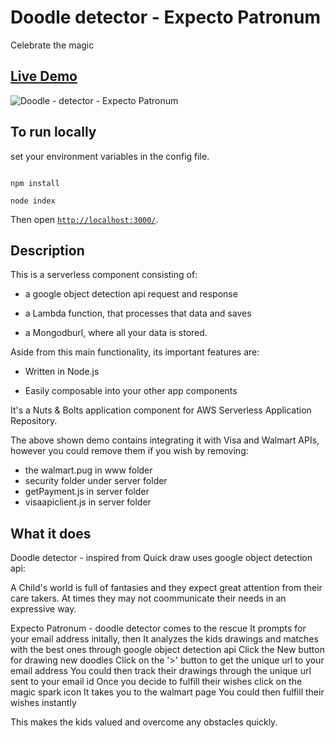 # Doodle detector - Expecto Patronum

Celebrate the magic



## [Live Demo](https://pottercharm.herokuapp.com/)

![Doodle - detector - Expecto Patronum](https://github.com/cnishaanntt/Doodledetector/blob/master/demo.gif)



## To run locally


set your environment variables in the config file.

```

npm install

node index

```



Then open [`http://localhost:3000/`](http://localhost:3000/).

## Description
This is a serverless component consisting of:


- a google object detection api request and response
- a Lambda function, that processes that data and saves

- a Mongodburl, where all your data is stored.



Aside from this main functionality, its important features are:

- Written in Node.js

- Easily composable into your other app components




It's a Nuts & Bolts application component for AWS Serverless Application Repository.

The above shown demo contains integrating it with Visa and Walmart APIs,  however you could remove them if you wish by removing:
- the walmart.pug in www folder 
- security folder under server folder
- getPayment.js in server folder
- visaapiclient.js in server folder

## What it does

Doodle detector - inspired from Quick draw uses google object detection api: 

 A Child's world is full of fantasies and they expect great attention from their care takers. 
 At times they may not coommunicate their needs in an expressive way. 

Expecto Patronum - doodle detector comes to the rescue 
It prompts for your email address initally, then 
It analyzes the kids drawings and matches with the best ones through google object detection api 
Click the New button for drawing new doodles 
Click on the '>' button to get the unique url to your email address 
You could then track their drawings through the unique url sent to your email id 
Once you decide to fulfill their wishes click on the magic spark icon 
It takes you to the walmart page 
You could then fulfill their wishes instantly 

This makes the kids valued and overcome any obstacles quickly.
